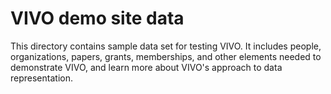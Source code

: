 # VIVO demo site data

This directory contains sample data set for testing VIVO.  It includes people, organizations, papers, grants, memberships, and other elements needed to demonstrate VIVO, and learn more about VIVO's approach to data representation. 
 

